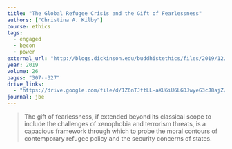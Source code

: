```yaml
---
title: "The Global Refugee Crisis and the Gift of Fearlessness"
authors: ["Christina A. Kilby"]
course: ethics
tags:
  - engaged
  - becon
  - power
external_url: "http://blogs.dickinson.edu/buddhistethics/files/2019/12/Kilby_19_Final-1.pdf"
year: 2019
volume: 26
pages: "307--327"
drive_links:
  - "https://drive.google.com/file/d/1Z6nTJftLL-aXU6iU6LGDJwyeG3cJ8ajZ/view?usp=drivesdk"
journal: jbe
---
```


> The gift of fearlessness, if extended beyond its classical scope to include the challenges of xenophobia and terrorism threats, is a capacious framework through which to probe the moral contours of contemporary refugee policy and the security concerns of states.

